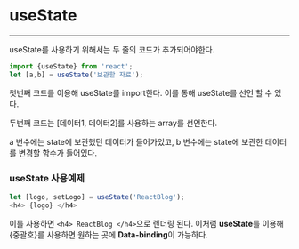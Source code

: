 # useState
---
useState를 사용하기 위해서는 두 줄의 코드가 추가되어야한다.
```javascript
import {useState} from 'react';
let [a,b] = useState('보관할 자료');
```
첫번째 코드를 이용해 useState를 import한다. 이를 통해 useState를 선언 할 수 있다.

두번째 코드는 [데이터1, 데이터2]를 사용하는 array를 선언한다.

a 변수에는 state에 보관했던 데이터가 들어가있고, b 변수에는 state에 보관한 데이터를 변경할 함수가 들어있다.

### useState 사용예제

```javascript
let [logo, setLogo] = useState('ReactBlog');
<h4> {logo} </h4>
```
이를 사용하면 ```<h4> ReactBlog </h4>```으로 렌더링 된다.
이처럼 **useState**를 이용해 {중괄호}를 사용하면 원하는 곳에 **Data-binding**이 가능하다.
